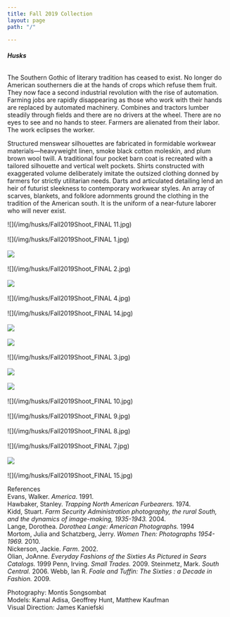```yaml
---
title: Fall 2019 Collection
layout: page
path: "/"

---
```

###### **_Husks_**

The Southern Gothic of literary tradition has ceased to exist. No longer do American southerners die at the hands of crops which refuse them fruit. They now face a second industrial revolution with the rise of automation. Farming jobs are rapidly disappearing as those who work with their hands are replaced by automated machinery. Combines and tractors lumber steadily through fields and there are no drivers at the wheel. There are no eyes to see and no hands to steer. Farmers are alienated from their labor. The work eclipses the worker.

Structured menswear silhouettes are fabricated in formidable workwear materials—heavyweight linen, smoke black cotton moleskin, and plum brown wool twill. A traditional four pocket barn coat is recreated with a tailored silhouette and vertical welt pockets. Shirts constructed with exaggerated volume deliberately imitate the outsized clothing donned by farmers for strictly utilitarian needs. Darts and articulated detailing lend an heir of futurist sleekness to contemporary workwear styles. An array of scarves, blankets, and folklore adornments ground the clothing in the tradition of the American south. It is the uniform of a near-future laborer who will never exist.

![](/img/husks/Fall2019Shoot_FINAL 11.jpg)<br/><br/>
![](/img/husks/Fall2019Shoot_FINAL 1.jpg)<br/><br/>
![](/img/process.jpg)<br/><br/>
![](/img/husks/Fall2019Shoot_FINAL 2.jpg)<br/><br/>
![](/img/fall2019shoot_final-42.jpg)<br/><br/>
![](/img/husks/Fall2019Shoot_FINAL 4.jpg)<br/><br/>
![](/img/husks/Fall2019Shoot_FINAL 14.jpg)<br/><br/>
![](/img/process4.jpg)<br/><br/>
![](/img/fall2019shoot_final-6.jpg)<br/><br/>
![](/img/husks/Fall2019Shoot_FINAL 3.jpg)<br/><br/>
![](/img/process2.jpg)<br/><br/>
![](/img/process3.jpg)<br/><br/>
![](/img/husks/Fall2019Shoot_FINAL 10.jpg)<br/><br/>
![](/img/husks/Fall2019Shoot_FINAL 9.jpg)<br/><br/>
![](/img/husks/Fall2019Shoot_FINAL 8.jpg)<br/><br/>
![](/img/husks/Fall2019Shoot_FINAL 7.jpg)<br/><br/>
![](/img/process6.jpg)<br/><br/>
![](/img/husks/Fall2019Shoot_FINAL 15.jpg)

References  
Evans, Walker. _America_. 1991.  
Hawbaker, Stanley. _Trapping North American Furbearers._ 1974.  
Kidd, Stuart. _Farm Security Administration photography, the rural South, and the dynamics of image-making, 1935-1943._ 2004.  
Lange, Dorothea. _Dorothea Lange: American Photographs._ 1994  
Mortom, Julia and Schatzberg, Jerry. _Women Then: Photographs 1954-1969._ 2010.  
Nickerson, Jackie. _Farm_. 2002.  
Olian, JoAnne. _Everyday Fashions of the Sixties As Pictured in Sears Catalogs._ 1999
Penn, Irving. _Small Trades._ 2009.
Steinmetz, Mark. _South Central._ 2006.
Webb, Ian R. _Foale and Tuffin: The Sixties : a Decade in Fashion._ 2009.

Photography: Montis Songsombat  
Models: Kamal Adisa, Geoffrey Hunt, Matthew Kaufman  
Visual Direction: James Kaniefski